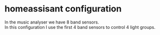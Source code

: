 # homeassisant configuration

In the music analyser we have 8 band sensors.  
In this configuration I use the first 4 band sensors to control 4 light groups.


